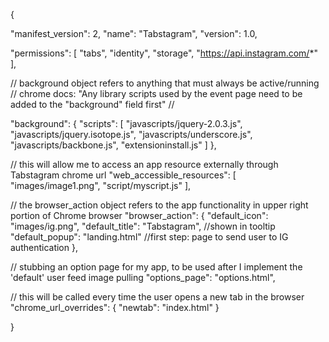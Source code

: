 {

  "manifest_version": 2,
  "name": "Tabstagram",
  "version": 1.0,

  "permissions": [
    "tabs",
    "identity",
    "storage",
    "https://api.instagram.com/*"
  ],


// background object refers to anything that must always be active/running
// chrome docs: "Any library scripts used by the event page need to be added to the "background" field first"
//

  "background": {
      "scripts": [
        "javascripts/jquery-2.0.3.js",
        "javascripts/jquery.isotope.js",
        "javascripts/underscore.js",
        "javascripts/backbone.js",
        "extensioninstall.js"
      ]
    },


// this will allow me to access an app resource externally through Tabstagram chrome url
"web_accessible_resources": [
    "images/image1.png",
    "script/myscript.js"
  ],


// the browser_action object refers to the app functionality in upper right portion of Chrome browser
  "browser_action": {
    "default_icon": "images/ig.png",
    "default_title": "Tabstagram",      //shown in tooltip
    "default_popup": "landing.html"     //first step: page to send user to IG authentication
  },

// stubbing an option page for my app, to be used after I implement the 'default' user feed image pulling
  "options_page": "options.html",


// this will be called every time the user opens a new tab in the browser
  "chrome_url_overrides": {
    "newtab": "index.html"
  }

}

